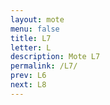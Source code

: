 ```yaml
---
layout: mote
menu: false
title: L7
letter: L
description: Mote L7
permalink: /L7/
prev: L6
next: L8
---
```


